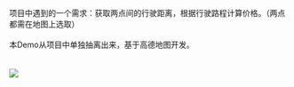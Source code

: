 项目中遇到的一个需求：获取两点间的行驶距离，根据行驶路程计算价格。（两点都需在地图上选取）<br>
<br>
本Demo从项目中单独抽离出来，基于高德地图开发。<br>
<br>
<br>
![](https://github.com/adzcsx2/MapRoute/blob/master/images/images.gif)

